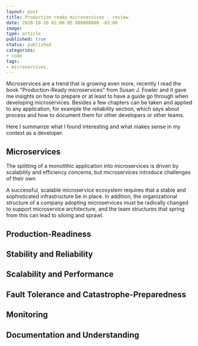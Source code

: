 ```yaml
---
layout: post
title: Production ready microservices - review
date: 2020-10-26 01:06:05.000000000 -03:00
image: 
type: article
published: true
status: published
categories:
- code
tags:
- microservices,
---
```


Microservices are a trend that is growing even more, recently I read the book
"Production-Ready microservices" from Susan J. Fowler and it gave me insights on
how to prepare or at least to have a guide go through when developing
microservices. Besides a few chapters can be taken and applied to any application,
for example the reliability section, which says about process and how to
document them for other developers or other teams.

Here I summarize what I found interesting and what makes sense in my context as
a developer.

## Microservices

The splitting of a
monolithic application into microservices is driven by scalability and
efficiency concerns, but microservices introduce challenges of their own

A successful, scalable microservice ecosystem requires that a stable and
sophisticated infrastructure be in place. In addition, the organizational
structure of a company adopting microservices must be radically changed to
support microservice architecture, and the team structures that spring from
this can lead to siloing and sprawl.

## Production-Readiness

## Stability and Reliability

## Scalability and Performance

## Fault Tolerance and Catastrophe-Preparedness

## Monitoring

## Documentation and Understanding


